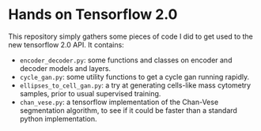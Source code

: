 # Hands on Tensorflow 2.0

This repository simply gathers some pieces of code I did to get used to the new tensorflow 2.0 API.
It contains:
* `encoder_decoder.py`: some functions and classes on encoder and decoder models and layers.
* `cycle_gan.py`: some utility functions to get a cycle gan running rapidly.
* `ellipses_to_cell_gan.py`: a try at generating cells-like mass cytometry samples, prior to usual supervised training.
* `chan_vese.py`: a tensorflow implementation of the Chan-Vese segmentation algorithm, to see if it could be faster than a standard python implementation. 
